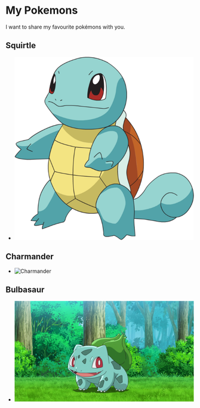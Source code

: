 # My Pokemons

I want to share my favourite pokémons with you.

## Squirtle
- ![Squirtle](Squirtle.jpg)
## Charmander
- ![Charmander](Charmander.jpg)
## Bulbasaur
- ![Bulbasaur](Bulbasaur.jpg)
